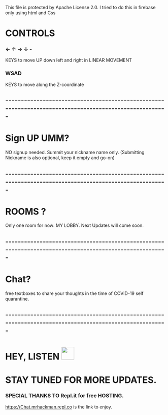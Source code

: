 This file is protected by Apache License 2.0.
I tried to do this in firebase only using html and Css


# CONTROLS
### ← ↑ → ↓ -
KEYS to move UP down left and right in LINEAR MOVEMENT

 
 ### WSAD
KEYS to move along the Z-coordinate
 ## -------------------------------------------------------------------------------------------------------
 
 # Sign UP UMM?
 NO signup needed. Summit your nickname name only. (Submitting Nickname is also optional, keep it empty and go-on)
 ## -------------------------------------------------------------------------------------------------------
 # ROOMS ?
Only one room for now: MY LOBBY. Next Updates will come soon.
 ## -------------------------------------------------------------------------------------------------------
 # Chat?
 
  free textboxes to share your thoughts in the time of COVID-19 self quarantine.
  ## -------------------------------------------------------------------------------------------------------
  
   # HEY, LISTEN <img src="https://i.gifer.com/origin/06/0670f60764edb92eb83de60e737a0254_w200.gif" width="40px">
  
  # STAY TUNED FOR MORE UPDATES.
  
  ### SPECIAL THANKS TO Repl.it for free HOSTING.
  
   https://Chat.mrhackman.repl.co is the link to enjoy. 
